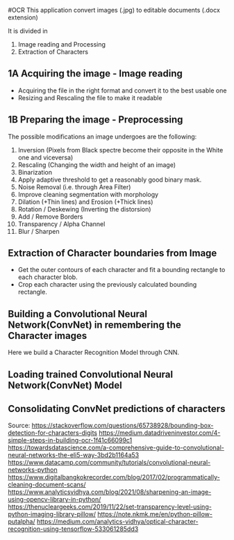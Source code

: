 #OCR 
This application convert images (.jpg) to editable documents (.docx extension)

It is divided in 
1. Image reading and Processing
2. Extraction of Characters

## 1A Acquiring the image - Image reading 
* Acquiring the file in the right format and convert it to the best usable one
* Resizing and Rescaling the file to make it readable

## 1B Preparing the image - Preprocessing
The possible modifications an image undergoes are the following: 

1. Inversion (Pixels from Black spectre become their opposite in the White one and viceversa)
2. Rescaling (Changing the width and height of an image)
3. Binarization 
4. Apply adaptive threshold to get a reasonably good binary mask.
5. Noise Removal (i.e. through Area Filter)
6. Improve cleaning segmentation with morphology
7. Dilation (+Thin lines) and Erosion (+Thick lines)
8. Rotation / Deskewing (Inverting the distorsion)
9. Add / Remove Borders
10. Transparency / Alpha Channel 
11. Blur / Sharpen


## Extraction of Character boundaries from Image
* Get the outer contours of each character and fit a bounding rectangle to each character blob.
* Crop each character using the previously calculated bounding rectangle.

## Building a Convolutional Neural Network(ConvNet) in remembering the Character images
Here we build a Character Recognition Model through CNN.


## Loading trained Convolutional Neural Network(ConvNet) Model


## Consolidating ConvNet predictions of characters


Source:
https://stackoverflow.com/questions/65738928/bounding-box-detection-for-characters-digits
https://medium.datadriveninvestor.com/4-simple-steps-in-building-ocr-1f41c66099c1
https://towardsdatascience.com/a-comprehensive-guide-to-convolutional-neural-networks-the-eli5-way-3bd2b1164a53
https://www.datacamp.com/community/tutorials/convolutional-neural-networks-python
https://www.digitalbangkokrecorder.com/blog/2017/02/programmatically-cleaning-document-scans/
https://www.analyticsvidhya.com/blog/2021/08/sharpening-an-image-using-opencv-library-in-python/
https://thenucleargeeks.com/2019/11/22/set-transparency-level-using-python-imaging-library-pillow/
https://note.nkmk.me/en/python-pillow-putalpha/
https://medium.com/analytics-vidhya/optical-character-recognition-using-tensorflow-533061285dd3